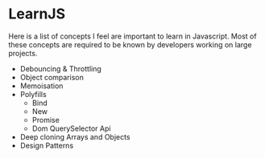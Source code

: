 # LearnJS

Here is a list of concepts I feel are important to learn in Javascript. 
Most of these concepts are required to be known by developers working on large projects.

- Debouncing & Throttling
- Object comparison
- Memoisation
- Polyfills
  - Bind
  - New
  - Promise
  - Dom QuerySelector Api
- Deep cloning Arrays and Objects
- Design Patterns
